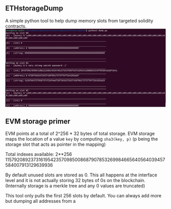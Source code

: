 ## ETHstorageDump


A simple python tool to help dump memory slots from targeted solidity contracts.
![Demo Screenshot](https://raw.githubusercontent.com/HackingWeb3/ETHstorageDump/main/demo.png)



## EVM storage primer

EVM points at a total of 2^256 * 32 bytes of total storage.
EVM storage maps the location of a value ```key``` by computing
```sha3(key, p)```
(p being the storage slot that acts as pointer in the mapping)

Total indexes available:
2**256
115792089237316195423570985008687907853269984665640564039457584007913129639936



By default unused slots are stored as 0. This all happens at the interface level and it is not actually storing 32 bytes of 0s on the blockchain. (Internally storage is a merkle tree and any 0 values are truncated)



This tool only pulls the first 256 slots by default. You can always add more but dumping all addresses from a
